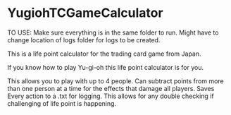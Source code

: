 # YugiohTCGameCalculator

TO USE: Make sure everything is in the same folder to run. Might have to change location of logs folder for logs to be created.

This is a life point calculator for the trading card game from Japan.

If you know how to play Yu-gi-oh this life point calculator is for you. 

This allows you to play with up to 4 people.
Can subtract points from more than one person at a time for the effects that damage all players.
Saves Every action to a .txt for logging. This allows for any double checking if challenging of life point is happening.
